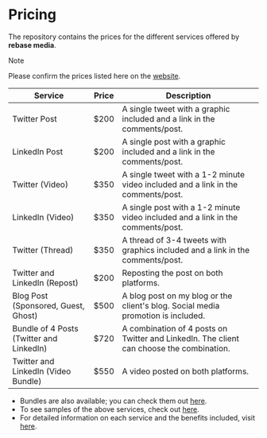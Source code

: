 # Pricing

The repository contains the prices for the different services offered by **rebase media**.

> [!NOTE]
> Please confirm the prices listed here on the [website]([https](https://rebasemedia.com/)).

| Service | Price | Description |
| --- | --- | --- |
| Twitter Post | $200 | A single tweet with a graphic included and a link in the comments/post. |
| LinkedIn Post | $200 | A single post with a graphic included and a link in the comments/post. |
| Twitter (Video) | $350 | A single tweet with a 1-2 minute video included and a link in the comments/post. |
| LinkedIn (Video) | $350 | A single post with a 1-2 minute video included and a link in the comments/post. |
| Twitter (Thread) | $350 | A thread of 3-4 tweets with graphics included and a link in the comments/post. |
| Twitter and LinkedIn (Repost) | $200 | Reposting the post on both platforms. |
| Blog Post (Sponsored, Guest, Ghost) | $500 | A blog post on my blog or the client's blog. Social media promotion is included. |
| Bundle of 4 Posts (Twitter and LinkedIn) | $720 | A combination of 4 posts on Twitter and LinkedIn. The client can choose the combination. |
| Twitter and LinkedIn (Video Bundle) | $550 | A video posted on both platforms. |

- Bundles are also available; you can check them out [here](https://rebasemedia.com/bundle).
- To see samples of the above services, check out [here](https://github.com/rebasemedia/Samples).
- For detailed information on each service and the benefits included, visit [here](https://github.com/rebasemedia/Services).

